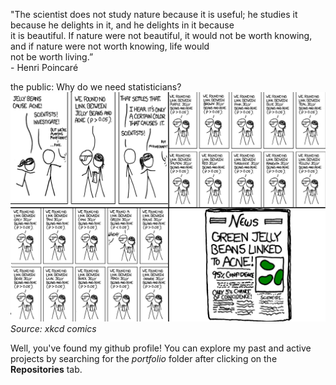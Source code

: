 "The scientist does not study nature because it is useful; he studies it because he delights in it, and he delights in it because     
 it is beautiful. If nature were not beautiful, it would not be worth knowing, and if nature were not worth knowing, life would     
 not be worth living.”   
\- Henri Poincaré

the public: Why do we need statisticians?
![](https://github.com/yossarians/yossarians/blob/main/pval1.png)
*Source: xkcd comics*

Well, you've found my github profile! You can explore my past and active projects by searching for the *portfolio* folder after clicking on the **Repositories** tab.
